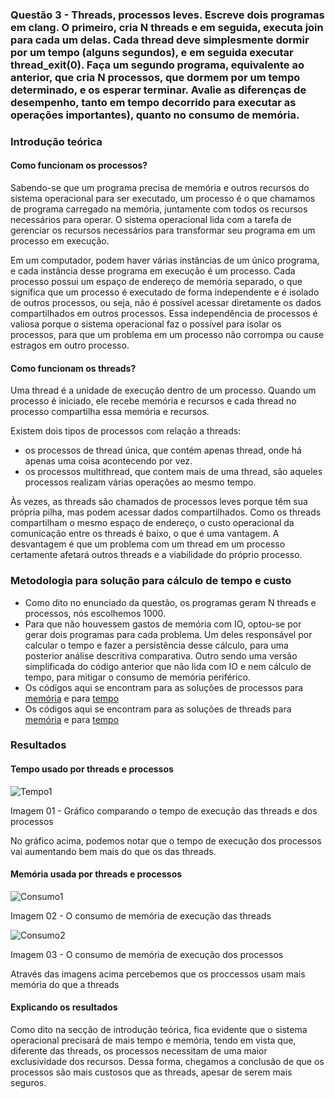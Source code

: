 ### Questão 3 - Threads, processos leves. Escreve dois programas em clang. O primeiro, cria N threads e em seguida, executa join para cada um delas. Cada thread deve simplesmente dormir por um tempo (alguns segundos), e em seguida executar thread_exit(0). Faça um segundo programa, equivalente ao anterior, que cria N processos, que dormem por um tempo determinado, e os esperar terminar. Avalie as diferenças de desempenho, tanto em tempo decorrido para executar as operações importantes), quanto no consumo de memória.

### Introdução teórica

#### Como funcionam os processos?

Sabendo-se que um programa precisa de memória e outros recursos do sistema operacional para ser executado, um processo é o que chamamos de programa carregado na memória, juntamente com todos os recursos necessários para operar. O sistema operacional lida com a tarefa de gerenciar os recursos necessários para transformar seu programa em um processo em execução.

Em um computador, podem haver várias instâncias de um único programa, e cada instância desse programa em execução é um processo. Cada processo possui um espaço de endereço de memória separado, o que significa que um processo é executado de forma independente e é isolado de outros processos, ou seja, não é possível acessar diretamente os dados compartilhados em outros processos. Essa independência de processos é valiosa porque o sistema operacional faz o possível para isolar os processos, para que um problema em um processo não corrompa ou cause estragos em outro processo.

#### Como funcionam os threads?

Uma thread é a unidade de execução dentro de um processo. Quando um processo é iniciado, ele recebe memória e recursos e cada thread no processo compartilha essa memória e recursos.

Existem dois tipos de processos com relação a threads:
* os processos de thread única, que contém apenas thread, onde há apenas uma coisa acontecendo por vez.
* os processos multithread, que contem mais de uma thread, são aqueles processos realizam várias operações ao mesmo tempo.

Às vezes, as threads são chamados de processos leves porque têm sua própria pilha, mas podem acessar dados compartilhados. Como os threads compartilham o mesmo espaço de endereço, o custo operacional da comunicação entre os threads é baixo, o que é uma vantagem. A desvantagem é que um problema com um thread em um processo certamente afetará outros threads e a viabilidade do próprio processo.

### Metodologia para solução para cálculo de tempo e custo

* Como dito no enunciado da questão, os programas geram N threads e processos, nós escolhemos 1000.
* Para que não houvessem gastos de memória com IO, optou-se por gerar dois programas para cada problema. Um deles responsável por calcular o tempo e fazer a persistência desse cálculo, para uma posterior análise descritiva comparativa. Outro sendo uma versão simplificada do código anterior que não lida com IO e nem cálculo de tempo, para mitigar o consumo de memória periférico.
* Os códigos aqui se encontram para as soluções de processos para [memória](https://github.com/IannCarvalho/programacao-concorrente/blob/master/Lista01/Quest%C3%A3o03/ProcessMemory.C) e para [tempo](https://github.com/IannCarvalho/programacao-concorrente/blob/master/Lista01/Quest%C3%A3o03/ProcessTime.C)
* Os códigos aqui se encontram para as soluções de threads para [memória](https://github.com/IannCarvalho/programacao-concorrente/blob/master/Lista01/Quest%C3%A3o03/ThreadMemory.C) e para [tempo](https://github.com/IannCarvalho/programacao-concorrente/blob/master/Lista01/Quest%C3%A3o03/ThreadTime.C)

### Resultados

#### Tempo usado por threads e processos
![Tempo1](https://imagizer.imageshack.com/img921/9671/Pr0JpP.png)

Imagem 01 - Gráfico comparando o tempo de execução das threads e dos processos

No gráfico acima, podemos notar que o tempo de execução dos processos vai aumentando bem mais do que os das threads.

#### Memória usada por threads e processos

![Consumo1](https://imagizer.imageshack.com/img921/463/yR4soa.png)

Imagem 02 - O consumo de memória de execução das threads

![Consumo2](https://imagizer.imageshack.com/img924/5390/Z4coBN.png)

Imagem 03 - O consumo de memória de execução dos processos

Através das imagens acima percebemos que os proccessos usam mais memória do que a threads

#### Explicando os resultados

Como dito na secção de introdução teórica, fica evidente que o sistema operacional precisará de mais tempo e memória, tendo em vista que, diferente das threads, os processos necessitam de uma maior exclusividade dos recursos. Dessa forma, chegamos a conclusão de que os processos são mais custosos que as threads, apesar de serem mais seguros.

